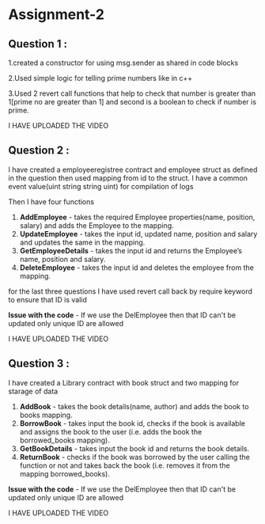 # Assignment-2

## Question 1 :

1.created a constructor for using msg.sender as shared in code blocks

2.Used simple logic for telling prime numbers like in c++

3.Used 2 revert call functions that help to check that number is greater than 1[prime no are greater than 1] and second is a boolean to check if number is prime.



I HAVE UPLOADED THE VIDEO

## Question 2 :

I have created a employeeregistree contract and employee struct as defined in the question then used mapping from id to the struct.
I have a common event value(uint string string uint) for compilation of logs

Then I have four functions
1. **AddEmployee** - takes the required Employee properties(name, position, salary) and adds the Employee to the mapping.
2. **UpdateEmployee** - takes the input id, updated name, position and salary and updates the same in the mapping.
3. **GetEmployeeDetails** - takes the input id and returns the Employee’s name, position and salary.
4. **DeleteEmployee** - takes the input id and deletes the employee from the mapping.

for the last three questions I have used revert call back by require keyword to ensure that ID is valid

**Issue with the code** - If we use the DelEmployee then that ID can't be updated only unique ID are allowed 

I HAVE UPLOADED THE VIDEO

## Question 3 :

I have created a Library contract with book struct and two mapping for starage of data


1. **AddBook** - takes the book details(name, author) and adds the book to books mapping.
2. **BorrowBook** - takes input the book id, checks if the book is available and assigns the book to the user (i.e. adds the book the borrowed_books mapping).
3. **GetBookDetails** - takes input the book id and returns the book details.
4. **ReturnBook** - checks if the book was borrowed by the user calling the function or not and takes back the book (i.e. removes it from the mapping borrowed_books).


**Issue with the code** - If we use the DelEmployee then that ID can't be updated only unique ID are allowed 

I HAVE UPLOADED THE VIDEO











